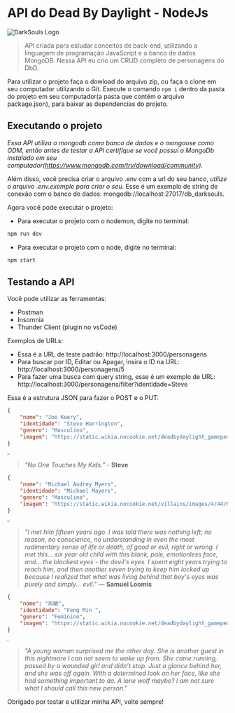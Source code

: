 # API do Dead By Daylight - NodeJs

<img src="https://1hitgames.com/wp-content/uploads/2019/08/Dead-by-Daylight-1-1.jpg" alt="DarkSouls Logo" style="zoom:98%;" />

> API criada para estudar conceitos de back-end, utilizando a linguagem de programação JavaScript e o banco de dados MongoDB. Nessa API eu crio um CRUD completo de personagens do DbD.

Para utilizar o projeto faça o dowload do arquivo zip, ou faça o clone em seu computador utilizando o Git. Execute o comando `npm i` dentro da pasta do projeto em seu computador(a pasta que contém o arquivo package.json), para baixar as dependencias do projeto.

## Executando o projeto

*Essa API utiliza o mongodb como banco de dados e o mongoose como ODM, então antes de testar a API certifique se você possui o MongoDb instalado em seu computador(https://www.mongodb.com/try/download/community).*

Além disso, você precisa criar o arquivo .env com a url do seu banco, *utilize o arquivo .env.exemple para criar o seu*. Esse é um exemplo de string de conexão com o banco de dados: mongodb://localhost:27017/db_darksouls.

Agora você pode executar o projeto: 
* Para executar o projeto com o nodemon, digite no terminal: 
```bash
npm run dev
```
* Para executar o projeto com o node, digite no terminal: 
```bash
npm start
```
## Testando a API

Você pode utilizar as ferramentas:

* Postman
* Insomnia
* Thunder Client (plugin no vsCode)

Exemplos de URLs: 
* Essa é a URL de teste padrão: http://localhost:3000/personagens
* Para buscar por ID, Editar ou Apagar, insira o ID na URL: http://localhost:3000/personagens/5
* Para fazer uma busca com query string, esse é um exemplo de URL: http://localhost:3000/personagens/filter?identidade=Steve


Essa é a estrutura JSON para fazer o POST e o PUT:

```json
{
    "nome": "Joe Keery",
    "identidade": "Steve Harrington",
    "genero": "Masculino",
    "imagem": "https://static.wikia.nocookie.net/deadbydaylight_gamepedia_en/images/7/75/S19_charSelect_portrait.png/revision/latest/scale-to-width-down/150?cb=20200721164551"
}
```
<img src= "https://i.redd.it/1f3eobeziq271.png" style="zoom:30%;"> 

> *"No One Touches My Kids."* -
**Steve**

```json
{
    "nome": "Michael Audrey Myers",
    "identidade": "Michael Mayers",
    "genero": "Masculino",
    "imagem": "https://static.wikia.nocookie.net/villains/images/4/44/Michael_Myers-0.jpg/revision/latest/scale-to-width-down/350?cb=20190204001554"
}
```
<img src= "https://steamuserimages-a.akamaihd.net/ugc/920296549072323619/8A6FE0A28177AA9AAE54EAABE3D188FE5F662B86/?imw=512&&ima=fit&impolicy=Letterbox&imcolor=%23000000&letterbox=false" style="zoom:30%;">

> *"I met him fifteen years ago. I was told there was nothing left; no reason, no conscience, no understanding in even the most rudimentary sense of life or death, of good or evil, right or wrong. I met this... six year old child with this blank, pale, emotionless face, and... the blackest eyes - the devil's eyes. I spent eight years trying to reach him, and then another seven trying to keep him locked up because I realized that what was living behind that boy's eyes was purely and simply... evil."*
― **Samuel Loomis**
```json
{
    "nome": "凤敏",
    "identidade": "Feng Min ",
    "genero": "Feminino",
    "imagem": "https://static.wikia.nocookie.net/deadbydaylight_gamepedia_en/images/a/ac/S09_charSelect_portrait.png/revision/latest/scale-to-width-down/150?cb=20200721164421"
}
```
<img src= "https://pbs.twimg.com/media/E9ugVzLXEAYK310.jpg:large" style="zoom:20%;">

> *"A young woman surprised me the other day. She is another guest in this nightmare I can not seem to wake up from. She came running, passed by a wounded girl and didn’t stop. Just a glance behind her, and she was off again. With a determined look on her face, like she had something important to do. A lone wolf maybe? I am not sure what I should call this new person."*

Obrigado por testar e utilizar minha API, volte sempre!